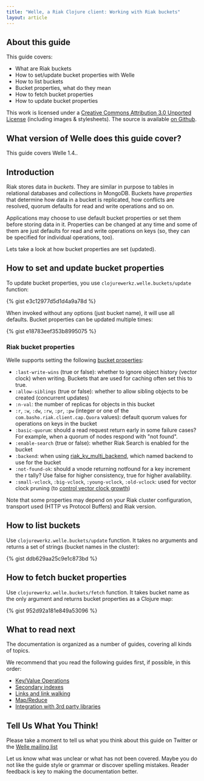 ```yaml
---
title: "Welle, a Riak Clojure client: Working with Riak buckets"
layout: article
---
```


## About this guide

This guide covers:

 * What are Riak buckets
 * How to set/update bucket properties with Welle
 * How to list buckets
 * Bucket properties, what do they mean
 * How to fetch bucket properties
 * How to update bucket properties

This work is licensed under a <a rel="license" href="http://creativecommons.org/licenses/by/3.0/">Creative Commons Attribution 3.0 Unported License</a> (including images & stylesheets). The source is available [on Github](https://github.com/clojurewerkz/welle.docs).


## What version of Welle does this guide cover?

This guide covers Welle 1.4..


## Introduction

Riak stores data in *buckets*. They are similar in purpose to tables in relational databases and collections in MongoDB. Buckets have *properties* that
determine how data in a bucket is replicated, how conflicts are resolved, quorum defaults for read and write operations and so on.

Applications may choose to use default bucket properties or set them before storing data in it. Properties can be changed at any time
and some of them are just defaults for read and write operations on keys (so, they can be specified for individual operations, too).

Lets take a look at how bucket properties are set (updated).


## How to set and update bucket properties

To update bucket properties, you use `clojurewerkz.welle.buckets/update` function:

{% gist e3c12977d5d1d4a9a78d %}

When invoked without any options (just bucket name), it will use all defaults. Bucket properties can be updated multiple times:

{% gist e18783eef353b8995075 %}

### Riak bucket properties

Welle supports setting the following [bucket properties](http://wiki.basho.com/HTTP-Set-Bucket-Properties.html):

 * `:last-write-wins` (true or false): whether to ignore object history (vector clock) when writing. Buckets that are used for caching often set this to true.
 * `:allow-siblings` (true or false): whether to allow sibling objects to be created (concurrent updates)
 * `:n-val`: the number of replicas for objects in this bucket
 * `:r`, `:w`, `:dw`, `:rw`, `:pr`, `:pw` (integer or one of the `com.basho.riak.client.cap.Quora` values): default quorum values for operations on keys in the bucket
 * `:basic-quorum`: should a read request return early in some failure cases? For example, when a quorum of nodes respond with "not found".
 * `:enable-search` (true or false): whether Riak Search is enabled for the bucket
 * `:backend`: when using [riak_kv_multi_backend](http://wiki.basho.com/Storage-Backends.html), which named backend to use for the bucket
 * `:not-found-ok`: should a vnode returning notfound for a key increment the r tally? Use false for higher consistency, true for higher availability.
 * `:small-vclock`, `:big-vclock`, `:young-vclock`, `:old-vclock`: used for vector clock pruning (to [control vector clock growth](http://wiki.basho.com/HTTP-Get-Bucket-Properties.html))


Note that some properties may depend on your Riak cluster configuration, transport used (HTTP vs Protocol Buffers) and Riak version. 


## How to list buckets

Use `clojurewerkz.welle.buckets/update` function. It takes no arguments and returns a set of strings (bucket names in the cluster):

{% gist ddb629aa25c9e1c873bd %}



## How to fetch bucket properties

Use `clojurewerkz.welle.buckets/fetch` function. It takes bucket name as the only argument and returns bucket properties as a Clojure map:

{% gist 952d92a181e849a53096 %}



## What to read next

The documentation is organized as a number of guides, covering all kinds of topics.

We recommend that you read the following guides first, if possible, in this order:

 * [Key/Value Operations](/articles/kv.html)
 * [Secondary indexes](/articles/2i.html)
 * [Links and link walking](/articles/links.html)
 * [Map/Reduce](/articles/mapreduce.html)
 * [Integration with 3rd party libraries](/articles/integration.html)



## Tell Us What You Think!

Please take a moment to tell us what you think about this guide on Twitter or the [Welle mailing list](https://groups.google.com/forum/#!forum/clojure-riak)

Let us know what was unclear or what has not been covered. Maybe you do not like the guide style or grammar or discover spelling mistakes. Reader feedback is key to making the documentation better.

